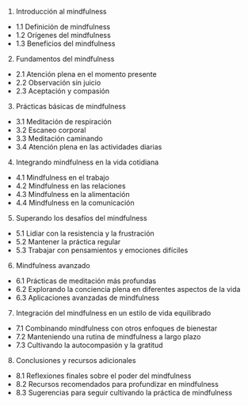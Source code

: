 1. Introducción al mindfulness
- 1.1 Definición de mindfulness
- 1.2 Orígenes del mindfulness
- 1.3 Beneficios del mindfulness

2. Fundamentos del mindfulness
- 2.1 Atención plena en el momento presente
- 2.2 Observación sin juicio
- 2.3 Aceptación y compasión

3. Prácticas básicas de mindfulness
- 3.1 Meditación de respiración
- 3.2 Escaneo corporal
- 3.3 Meditación caminando
- 3.4 Atención plena en las actividades diarias

4. Integrando mindfulness en la vida cotidiana
- 4.1 Mindfulness en el trabajo
- 4.2 Mindfulness en las relaciones
- 4.3 Mindfulness en la alimentación
- 4.4 Mindfulness en la comunicación

5. Superando los desafíos del mindfulness
- 5.1 Lidiar con la resistencia y la frustración
- 5.2 Mantener la práctica regular
- 5.3 Trabajar con pensamientos y emociones difíciles

6. Mindfulness avanzado
- 6.1 Prácticas de meditación más profundas
- 6.2 Explorando la conciencia plena en diferentes aspectos de la vida
- 6.3 Aplicaciones avanzadas de mindfulness

7. Integración del mindfulness en un estilo de vida equilibrado
- 7.1 Combinando mindfulness con otros enfoques de bienestar
- 7.2 Manteniendo una rutina de mindfulness a largo plazo
- 7.3 Cultivando la autocompasión y la gratitud

8. Conclusiones y recursos adicionales
- 8.1 Reflexiones finales sobre el poder del mindfulness
- 8.2 Recursos recomendados para profundizar en mindfulness
- 8.3 Sugerencias para seguir cultivando la práctica de mindfulness
